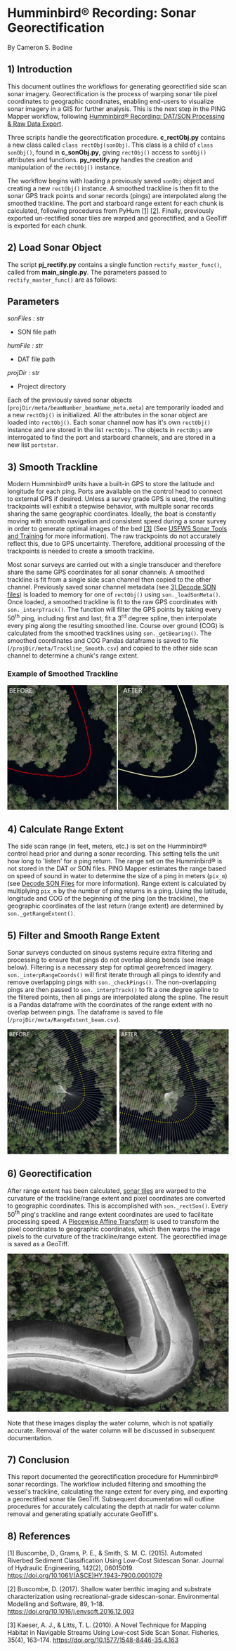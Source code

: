 # Humminbird&reg; Recording: Sonar Georectification
By Cameron S. Bodine

## 1) Introduction
This document outlines the workflows for generating georectified side scan sonar imagery.  Georectification is the process of warping sonar tile pixel coordinates to geographic coordinates, enabling end-users to visualize sonar imagery in a GIS for further analysis.  This is the next step in the PING Mapper workflow, following [Humminbird&reg; Recording: DAT/SON Processing & Raw Data Export](../docs/Processing&RawDataExport.md).  

Three scripts handle the georectification procedure.  **c_rectObj.py** contains a new class called `class rectObj(sonObj)`.  This class is a child of `class sonObj()`, found in **c_sonObj.py**, giving `rectObj()` access to `sonObj()` attributes and functions.  **py_rectify.py** handles the creation and manipulation of the `rectObj()` instance.  

The workflow begins with loading a previously saved `sonObj` object and creating a new `rectObj()` instance.  A smoothed trackline is then fit to the sonar GPS track points and sonar records (pings) are interpolated along the smoothed trackline.  The port and starboard range extent for each chunk is calculated, following procedures from PyHum [[1]](#1) [[2]](#2).  Finally, previously exported un-rectified sonar tiles are warped and georectified, and a GeoTiff is exported for each chunk.

## 2) Load Sonar Object
The script **pj_rectify.py** contains a single function `rectify_master_func()`, called from **main_single.py**.  The parameters passed to `rectify_master_func()` are as follows:

Parameters
----------
*sonFiles : str*
- SON file path

*humFile : str*
- DAT file path

*projDir : str*
- Project directory

Each of the previously saved sonar objects (`projDir/meta/beamNumber_beamName_meta.meta`) are temporarily loaded and a new `rectObj()` is initialized.  All the attributes in the sonar object are loaded into `rectObj()`.  Each sonar channel now has it's own `rectObj()` instance and are stored in the list `rectObjs`.  The objects in `rectObjs` are interrogated to find the port and starboard channels, and are stored in a new list `portstar`.

## 3) Smooth Trackline
Modern Humminbird&reg; units have a built-in GPS to store the latitude and longitude for each ping.  Ports are available on the control head to connect to external GPS if desired.  Unless a survey grade GPS is used, the resulting trackpoints will exhibit a stepwise behavior, with multiple sonar records sharing the same geographic coordinates.  Ideally, the boat is constantly moving with smooth navigation and consistent speed during a sonar survey in order to generate optimal images of the bed [[3]](#3) (See [USFWS Sonar Tools and Training](https://www.fws.gov/panamacity/sonartools.html) for more information).  The raw trackpoints do not accurately reflect this, due to GPS uncertainty.  Therefore, additional processing of the trackpoints is needed to create a smooth trackline.

Most sonar surveys are carried out with a single transducer and therefore share the same GPS coordinates for all sonar channels.  A smoothed trackline is fit from a single side scan channel then copied to the other channel.  Previously saved sonar channel metadata (see [3) Decode SON files](../docs/Processing&RawDataExport.md#3-Decode_SON_Files)) is loaded to memory for one of `rectObj()` using `son._loadSonMeta()`.  Once loaded, a smoothed trackline is fit to the raw GPS coordinates with `son._interpTrack()`.  The function will filter the GPS points by taking every 50<sup>th</sup> ping, including first and last, fit a 3<sup>rd</sup> degree spline, then interpolate every ping along the resulting smoothed line.  Course over ground (COG) is calculated from the smoothed tracklines using `son._getBearing()`.  The smoothed coordinates and COG Pandas dataframe is saved to file (`/projDir/meta/Trackline_Smooth.csv`) and copied to the other side scan channel to determine a chunk's range extent.

### Example of Smoothed Trackline
![Smoothed Trackline](./attach/SmoothedTrackline.PNG)

## 4) Calculate Range Extent
The side scan range (in feet, meters, etc.) is set on the Humminbird&reg; control head prior and during a sonar recording.  This setting tells the unit how long to 'listen' for a ping return.  The range set on the Humminbird&reg; is not stored in the DAT or SON files.  PING Mapper estimates the range based on speed of sound in water to determine the size of a ping in meters (`pix_m`) (see [Decode SON Files](../docs/Processing&RawDataExport.md#3-Decode-SON-Files) for more information).  Range extent is calculated by multiplying `pix_m` by the number of ping returns in a ping.  Using the latitude, longitude and COG of the beginning of the ping (on the trackline), the geographic coordinates of the last return (range extent) are determined by `son._getRangeExtent()`.

## 5) Filter and Smooth Range Extent
Sonar surveys conducted on sinous systems require extra filtering and processing to ensure that pings do not overlap along bends (see image below).  Filtering is a necessary step for optimal georefrenced imagery.  `son._interpRangeCoords()` will first iterate through all pings to identify and remove overlapping pings with `son._checkPings()`.  The non-overlapping pings are then passed to `son._interpTrack()` to fit a one degree spline to the filtered points, then all pings are interpolated along the spline.  The result is a Pandas dataframe with the coordinates of the range extent with no overlap between pings.  The dataframe is saved to file (`/projDir/meta/RangeExtent_beam.csv`).

![Range Extent](./attach/Bearing.PNG)

## 6) Georectification
After range extent has been calculated, [sonar tiles](../docs/Processing&RawDataExport.md#4-Export-Raw-Sonar-Tiles) are warped to the curvature of the trackline/range extent and pixel coordinates are converted to geographic coordinates.  This is accomplished with `son._rectSon()`.  Every 50<sup>th</sup> ping's trackline and range extent coordinates are used to facilitate processing speed.  A [Piecewise Affine Transform](https://scikit-image.org/docs/dev/api/skimage.transform.html?highlight=transform#piecewiseaffinetransform?raw=true "Scikit-Image Website") is used to transform the pixel coordinates to geographic coordinates, which then warps the image pixels to the curvature of the trackline/range extent.  The georectified image is saved as a GeoTiff.

![Georectified With Water Column](./attach/GeorectifiedWithWaterColumn.PNG)

Note that these images display the water column, which is not spatially accurate.  Removal of the water column will be discussed in subsequent documentation.

## 7) Conclusion
This report documented the georectification procedure for Humminbird&reg; sonar recordings.  The workflow included filtering and smoothing the vessel's trackline, calculating the range extent for every ping, and exporting a georectified sonar tile GeoTiff.  Subsequent documentation will outline procedures for accurately calculating the depth at nadir for water column removal and generating spatially accurate GeoTiff's.

## 8) References

<a id="1">[1]</a> Buscombe, D., Grams, P. E., & Smith, S. M. C. (2015). Automated Riverbed Sediment Classification Using Low-Cost Sidescan Sonar. Journal of Hydraulic Engineering, 142(2), 06015019. https://doi.org/10.1061/(ASCE)HY.1943-7900.0001079

<a id="2">[2]</a> Buscombe, D. (2017). Shallow water benthic imaging and substrate characterization using recreational-grade sidescan-sonar. Environmental Modelling and Software, 89, 1–18. https://doi.org/10.1016/j.envsoft.2016.12.003

<a id="3">[3]</a> Kaeser, A. J., & Litts, T. L. (2010). A Novel Technique for Mapping Habitat in Navigable Streams Using Low-cost Side Scan Sonar. Fisheries, 35(4), 163–174. https://doi.org/10.1577/1548-8446-35.4.163
